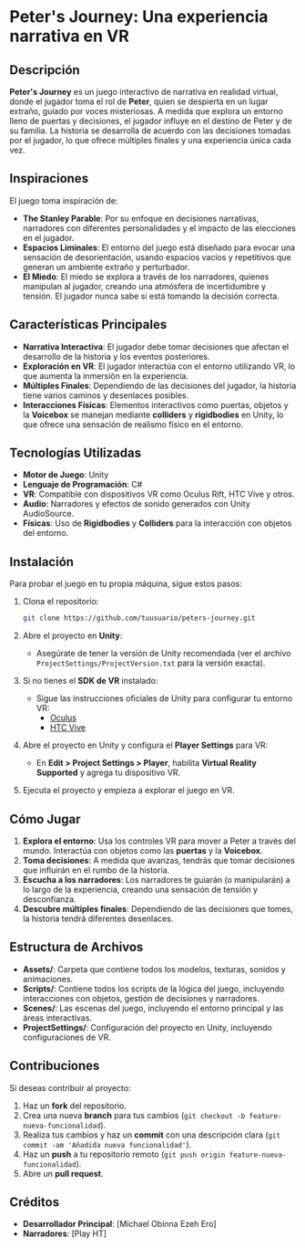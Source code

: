 # Peter's Journey: Una experiencia narrativa en VR

## Descripción
**Peter's Journey** es un juego interactivo de narrativa en realidad virtual, donde el jugador toma el rol de **Peter**, quien se despierta en un lugar extraño, guiado por voces misteriosas. A medida que explora un entorno lleno de puertas y decisiones, el jugador influye en el destino de Peter y de su familia. La historia se desarrolla de acuerdo con las decisiones tomadas por el jugador, lo que ofrece múltiples finales y una experiencia única cada vez.

## Inspiraciones
El juego toma inspiración de:
- **The Stanley Parable**: Por su enfoque en decisiones narrativas, narradores con diferentes personalidades y el impacto de las elecciones en el jugador.
- **Espacios Liminales**: El entorno del juego está diseñado para evocar una sensación de desorientación, usando espacios vacíos y repetitivos que generan un ambiente extraño y perturbador.
- **El Miedo**: El miedo se explora a través de los narradores, quienes manipulan al jugador, creando una atmósfera de incertidumbre y tensión. El jugador nunca sabe si está tomando la decisión correcta.

## Características Principales
- **Narrativa Interactiva**: El jugador debe tomar decisiones que afectan el desarrollo de la historia y los eventos posteriores.
- **Exploración en VR**: El jugador interactúa con el entorno utilizando VR, lo que aumenta la inmersión en la experiencia.
- **Múltiples Finales**: Dependiendo de las decisiones del jugador, la historia tiene varios caminos y desenlaces posibles.
- **Interacciones Físicas**: Elementos interactivos como puertas, objetos y la **Voicebox** se manejan mediante **colliders** y **rigidbodies** en Unity, lo que ofrece una sensación de realismo físico en el entorno.

## Tecnologías Utilizadas
- **Motor de Juego**: Unity
- **Lenguaje de Programación**: C#
- **VR**: Compatible con dispositivos VR como Oculus Rift, HTC Vive y otros.
- **Audio**: Narradores y efectos de sonido generados con Unity AudioSource.
- **Físicas**: Uso de **Rigidbodies** y **Colliders** para la interacción con objetos del entorno.

## Instalación
Para probar el juego en tu propia máquina, sigue estos pasos:

1. Clona el repositorio:
    ```bash
    git clone https://github.com/tuusuario/peters-journey.git
    ```

2. Abre el proyecto en **Unity**:
    - Asegúrate de tener la versión de Unity recomendada (ver el archivo `ProjectSettings/ProjectVersion.txt` para la versión exacta).

3. Si no tienes el **SDK de VR** instalado:
    - Sigue las instrucciones oficiales de Unity para configurar tu entorno VR:
        - [Oculus](https://developer.oculus.com/documentation/unity/unity-setup/)
        - [HTC Vive](https://developer.vive.com/resources/)
    
4. Abre el proyecto en Unity y configura el **Player Settings** para VR:
    - En **Edit > Project Settings > Player**, habilita **Virtual Reality Supported** y agrega tu dispositivo VR.

5. Ejecuta el proyecto y empieza a explorar el juego en VR.

## Cómo Jugar
1. **Explora el entorno**: Usa los controles VR para mover a Peter a través del mundo. Interactúa con objetos como las **puertas** y la **Voicebox**.
2. **Toma decisiones**: A medida que avanzas, tendrás que tomar decisiones que influirán en el rumbo de la historia.
3. **Escucha a los narradores**: Los narradores te guiarán (o manipularán) a lo largo de la experiencia, creando una sensación de tensión y desconfianza.
4. **Descubre múltiples finales**: Dependiendo de las decisiones que tomes, la historia tendrá diferentes desenlaces.

## Estructura de Archivos
- **Assets/**: Carpeta que contiene todos los modelos, texturas, sonidos y animaciones.
- **Scripts/**: Contiene todos los scripts de la lógica del juego, incluyendo interacciones con objetos, gestión de decisiones y narradores.
- **Scenes/**: Las escenas del juego, incluyendo el entorno principal y las áreas interactivas.
- **ProjectSettings/**: Configuración del proyecto en Unity, incluyendo configuraciones de VR.

## Contribuciones
Si deseas contribuir al proyecto:
1. Haz un **fork** del repositorio.
2. Crea una nueva **branch** para tus cambios (`git checkout -b feature-nueva-funcionalidad`).
3. Realiza tus cambios y haz un **commit** con una descripción clara (`git commit -am 'Añadida nueva funcionalidad'`).
4. Haz un **push** a tu repositorio remoto (`git push origin feature-nueva-funcionalidad`).
5. Abre un **pull request**.

## Créditos
- **Desarrollador Principal**: [Michael Obinna Ezeh Ero]
- **Narradores**: [Play HT]


